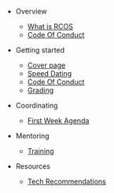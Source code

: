 * Overview
  * [What is RCOS](README.md)
  * [Code Of Conduct](CODE_OF_CONDUCT.md)

* Getting started
  * [Cover page](cover.md)
  * [Speed Dating](docs/SpeedDating.md)
  * [Code Of Conduct](docs/code_of_conduct.md)
  * [Grading](docs/grading.md)

* Coordinating
  * [First Week Agenda](docs/coordinating/first_week_agend.md)

* Mentoring
  * [Training](docs/mentors.md)

* Resources
  * [Tech Recommendations](resources/README.md)